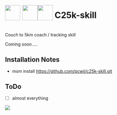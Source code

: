 # <img src='https://raw.githack.com/FortAwesome/Font-Awesome/master/svgs/solid/couch.svg' card_color='#40DBB0' width='50' height='50' style='vertical-align:bottom'/> <img src='https://raw.githack.com/FortAwesome/Font-Awesome/master/svgs/solid/arrow-circle-right.svg' card_color='#40DBB0' width='50' height='50' style='vertical-align:bottom'/><img src='https://raw.githack.com/FortAwesome/Font-Awesome/master/svgs/solid/running.svg' card_color='#40DBB0' width='50' height='50' style='vertical-align:bottom'/> C25k-skill
 
# 
Couch to 5km coach / tracking skill

Coming soon.....
## Installation Notes
- msm install https://github.com/pcwii/c25k-skill.git
## ToDo
- [ ] almost everything

<img src='http://www.tombenninger.com/files/2011/09/VisualC25K.v1_0b.png'/>

